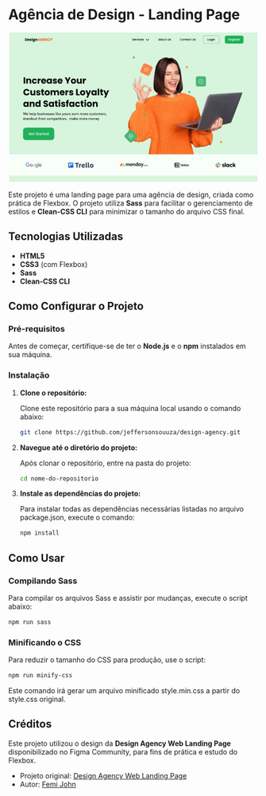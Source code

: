 # Agência de Design - Landing Page

<p align="center">
  <img src="img/landing-page.jpg" alt="Landing Page" width="500" height="300">
</p>

Este projeto é uma landing page para uma agência de design, criada como prática de Flexbox. O projeto utiliza **Sass** para facilitar o gerenciamento de estilos e **Clean-CSS CLI** para minimizar o tamanho do arquivo CSS final.

## Tecnologias Utilizadas

- **HTML5**
- **CSS3** (com Flexbox)
- **Sass**
- **Clean-CSS CLI**

## Como Configurar o Projeto

### Pré-requisitos

Antes de começar, certifique-se de ter o **Node.js** e o **npm** instalados em sua máquina.

### Instalação

1. **Clone o repositório:**

   Clone este repositório para a sua máquina local usando o comando abaixo:

   ```bash
   git clone https://github.com/jeffersonsouuza/design-agency.git
   ```

2. **Navegue até o diretório do projeto:**

   Após clonar o repositório, entre na pasta do projeto:

   ```bash
   cd nome-do-repositorio
   ```

3. **Instale as dependências do projeto:**

   Para instalar todas as dependências necessárias listadas no arquivo package.json, execute o comando:

   ```bash
   npm install
   ```

## Como Usar

### Compilando Sass

Para compilar os arquivos Sass e assistir por mudanças, execute o script abaixo:

```bash
npm run sass
```

### Minificando o CSS

Para reduzir o tamanho do CSS para produção, use o script:

```bash
npm run minify-css
```

Este comando irá gerar um arquivo minificado style.min.css a partir do style.css original.

## Créditos

Este projeto utilizou o design da **Design Agency Web Landing Page** disponibilizado no Figma Community, para fins de prática e estudo do Flexbox.

- Projeto original: [Design Agency Web Landing Page](<https://www.figma.com/design/BzjhDZhMgRAfyPQhdkmZjx/Design-Agency-Web-Landing-Page-(Community)?node-id=0-1&node-type=CANVAS&t=Km2Wdpf7BKo5HrUF-0>)
- Autor: [Femi John](https://www.figma.com/@thefemijohn)
